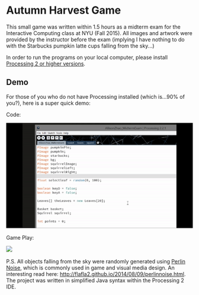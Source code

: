 # Autumn Harvest Game  

This small game was written within 1.5 hours as a midterm exam for the Interactive Computing class at NYU (Fall 2015). All images and artwork were provided by the instructor before the exam (implying I have nothing to do with the Starbucks pumpkin latte cups falling from the sky...) 

In order to run the programs on your local computer, please install [Processing 2 or higher versions](https://processing.org/).

## Demo

For those of you who do not have Processing installed (which is...90% of you?), here is a super quick demo:

Code:

![](autumn-code.gif)

Game Play:

![](autumn-game.gif)

P.S. All objects falling from the sky were randomly generated using [Perlin Noise](https://en.wikipedia.org/wiki/Perlin_noise), which is commonly used in game and visual media design. An interesting read here: http://flafla2.github.io/2014/08/09/perlinnoise.html. The project was written in simplified Java syntax within the Processing 2 IDE.
